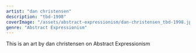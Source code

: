 ```yaml
---
artist: "dan christensen"
description: "tbd-1998"
coverImage: "/assets/abstract-expressionism/dan-christensen_tbd-1998.jpg"
genre: "Abstract Expressionism"
---
```

This is an art by dan christensen on Abstract Expressionism

